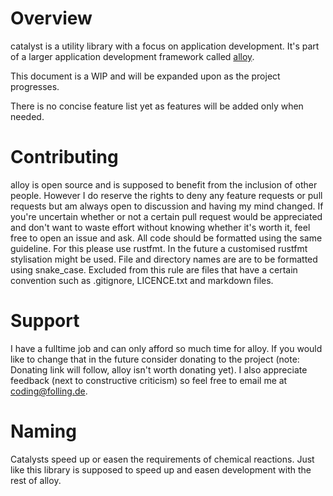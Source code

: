 # Overview
catalyst is a utility library with a focus on application development.
It's part of a larger application development framework called [alloy](https://github.com/Folling/alloy).

This document is a WIP and will be expanded upon as the project progresses.

There is no concise feature list yet as features will be added only when needed.

# Contributing
alloy is open source and is supposed to benefit from the inclusion of other people. 
However I do reserve the rights to deny any feature requests or pull requests but am always open to discussion and having my mind changed. 
If you're uncertain whether or not a certain pull request would be appreciated and don't want to waste effort without knowing whether it's worth it, feel free to open an issue and ask. 
All code should be formatted using the same guideline. For this please use rustfmt. In the future a customised rustfmt stylisation might be used.
File and directory names are are to be formatted using snake_case. Excluded from this rule are files that have a certain convention such as .gitignore, LICENCE.txt and markdown files.

# Support
I have a fulltime job and can only afford so much time for alloy. If you would like to change that in the future consider donating to the project (note: Donating link will follow, alloy isn't worth donating yet). I also appreciate feedback (next to constructive criticism) so feel free to email me at coding@folling.de. 

# Naming
Catalysts speed up or easen the requirements of chemical reactions.
Just like this library is supposed to speed up and easen development with the rest of alloy.
